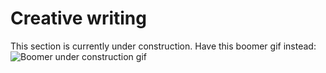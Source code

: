 # Creative writing
This section is currently under construction. Have this boomer gif instead:
![Boomer under construction gif](/res/img/under_construction.gif)
